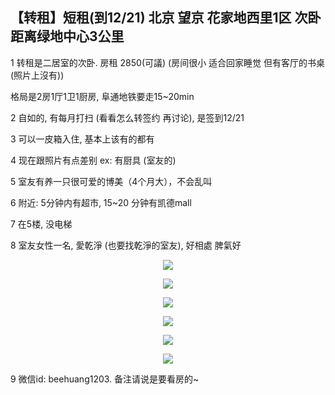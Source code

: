 
## 【转租】短租(到12/21) 北京 望京 花家地西里1区 次卧 距离绿地中心3公里
1 转租是二居室的次卧. 房租 2850(可議) (房间很小 适合回家睡觉 但有客厅的书桌(照片上沒有))

格局是2房1厅1卫1厨房, 阜通地铁要走15~20min

2 自如的, 有每月打扫 (看看怎么转签约 再讨论), 是签到12/21  

3 可以一皮箱入住, 基本上该有的都有

4 现在跟照片有点差别 ex: 有厨具 (室友的)

5 室友有养一只很可爱的博美（4个月大），不会乱叫

6 附近: 5分钟内有超市, 15~20 分钟有凯德mall

7 在5楼, 没电梯

8 室友女性一名, 愛乾淨 (也要找乾淨的室友), 好相處 脾氣好

<p align="center">
  <img src="https://github.com/BeeHuang/learn-from-work/blob/master/rent_1.jpg">
</p>

<p align="center">
  <img src="https://github.com/BeeHuang/learn-from-work/blob/master/rent_2.jpg">
</p>

<p align="center">
  <img src="https://github.com/BeeHuang/learn-from-work/blob/master/rent_3.jpg">
</p>

<p align="center">
  <img src="https://github.com/BeeHuang/learn-from-work/blob/master/rent_4.jpg">
</p>

<p align="center">
  <img src="https://github.com/BeeHuang/learn-from-work/blob/master/rent_5.jpg">
</p>

<p align="center">
  <img src="https://github.com/BeeHuang/learn-from-work/blob/master/rent_6.jpg">
</p>

9 微信id: beehuang1203. 备注请说是要看房的~
